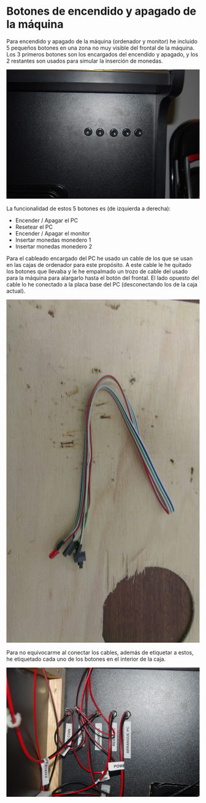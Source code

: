 # Botones de encendido y apagado de la máquina

Para encendido y apagado de la máquina (ordenador y monitor) he incluido 5 pequeños botones en una zona no muy visible del frontal de la máquina.  
Los 3 primeros botones son los encargados del encendido y apagado, y los 2 restantes son usados para simular la inserción de monedas.

![Mueble_19](../imagenes/Mueble_19.jpg "Botones de encendido y apagado de la máquina")

La funcionalidad de estos 5 botones es (de izquierda a derecha):

* Encender / Apagar el PC
* Resetear el PC
* Encender / Apagar el monitor
* Insertar monedas monedero 1
* Insertar monedas monedero 2

Para el cableado encargado del PC he usado un cable de los que se usan en las cajas de ordenador para este propósito. A este cable le he quitado los botones que llevaba y le he empalmado un trozo de cable del usado para la máquina para alargarlo hasta el botón del frontal. El lado opuesto del cable lo he conectado a la placa base del PC (desconectando los de la caja actual).

![Mueble_20](../imagenes/Mueble_20.jpg "Cable usado para conectar al PC los botones de arranque y reset de este")

Para no equivocarme al conectar los cables, además de etiquetar a estos, he etiquetado cada uno de los botones en el interior de la caja.

![Mueble_21](../imagenes/Mueble_21.jpg "Interior de la caja con el etiquetado de los botones del PC")

